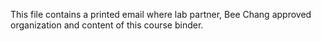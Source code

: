 This file contains a printed email where lab partner, Bee Chang approved organization and content of this course binder.
